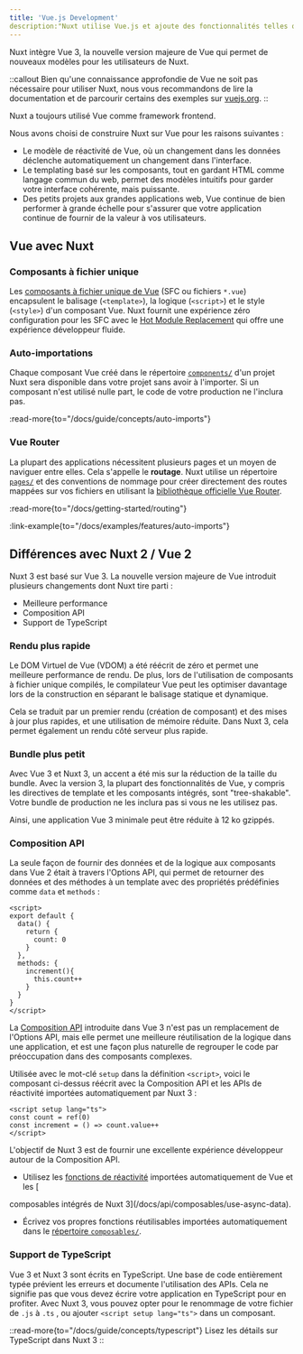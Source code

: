 ```yaml
---
title: 'Vue.js Development'
description:"Nuxt utilise Vue.js et ajoute des fonctionnalités telles que l'auto-importation de composants, le routage basé sur les fichiers et les composables pour une utilisation conviviale SSR."
---
```


Nuxt intègre Vue 3, la nouvelle version majeure de Vue qui permet de nouveaux modèles pour les utilisateurs de Nuxt.

::callout
Bien qu'une connaissance approfondie de Vue ne soit pas nécessaire pour utiliser Nuxt, nous vous recommandons de lire la documentation et de parcourir certains des exemples sur [vuejs.org](https://vuejs.org).
::

Nuxt a toujours utilisé Vue comme framework frontend.

Nous avons choisi de construire Nuxt sur Vue pour les raisons suivantes :

- Le modèle de réactivité de Vue, où un changement dans les données déclenche automatiquement un changement dans l'interface.
- Le templating basé sur les composants, tout en gardant HTML comme langage commun du web, permet des modèles intuitifs pour garder votre interface cohérente, mais puissante.
- Des petits projets aux grandes applications web, Vue continue de bien performer à grande échelle pour s'assurer que votre application continue de fournir de la valeur à vos utilisateurs.

## Vue avec Nuxt

### Composants à fichier unique

Les [composants à fichier unique de Vue](https://v3.vuejs.org/guide/single-file-component.html) (SFC ou fichiers `*.vue`) encapsulent le balisage (`<template>`), la logique (`<script>`) et le style (`<style>`) d'un composant Vue. Nuxt fournit une expérience zéro configuration pour les SFC avec le [Hot Module Replacement](https://vitejs.dev/guide/features.html#hot-module-replacement) qui offre une expérience développeur fluide.

### Auto-importations

Chaque composant Vue créé dans le répertoire [`components/`](/docs/guide/directory-structure/components) d'un projet Nuxt sera disponible dans votre projet sans avoir à l'importer. Si un composant n'est utilisé nulle part, le code de votre production ne l'inclura pas.

:read-more{to="/docs/guide/concepts/auto-imports"}

### Vue Router

La plupart des applications nécessitent plusieurs pages et un moyen de naviguer entre elles. Cela s'appelle le **routage**. Nuxt utilise un répertoire [`pages/`](/docs/guide/directory-structure/pages) et des conventions de nommage pour créer directement des routes mappées sur vos fichiers en utilisant la [bibliothèque officielle Vue Router](https://router.vuejs.org).

:read-more{to="/docs/getting-started/routing"}

:link-example{to="/docs/examples/features/auto-imports"}

## Différences avec Nuxt 2 / Vue 2

Nuxt 3 est basé sur Vue 3. La nouvelle version majeure de Vue introduit plusieurs changements dont Nuxt tire parti :

- Meilleure performance
- Composition API
- Support de TypeScript

### Rendu plus rapide

Le DOM Virtuel de Vue (VDOM) a été réécrit de zéro et permet une meilleure performance de rendu. De plus, lors de l'utilisation de composants à fichier unique compilés, le compilateur Vue peut les optimiser davantage lors de la construction en séparant le balisage statique et dynamique.

Cela se traduit par un premier rendu (création de composant) et des mises à jour plus rapides, et une utilisation de mémoire réduite. Dans Nuxt 3, cela permet également un rendu côté serveur plus rapide.

### Bundle plus petit

Avec Vue 3 et Nuxt 3, un accent a été mis sur la réduction de la taille du bundle. Avec la version 3, la plupart des fonctionnalités de Vue, y compris les directives de template et les composants intégrés, sont "tree-shakable". Votre bundle de production ne les inclura pas si vous ne les utilisez pas.

Ainsi, une application Vue 3 minimale peut être réduite à 12 ko gzippés.

### Composition API

La seule façon de fournir des données et de la logique aux composants dans Vue 2 était à travers l'Options API, qui permet de retourner des données et des méthodes à un template avec des propriétés prédéfinies comme `data` et `methods` :

```vue
<script>
export default {
  data() {
    return {
      count: 0
    }
  },
  methods: {
    increment(){
      this.count++
    }
  }
}
</script>
```

La [Composition API](https://vuejs.org/guide/extras/composition-api-faq.html) introduite dans Vue 3 n'est pas un remplacement de l'Options API, mais elle permet une meilleure réutilisation de la logique dans une application, et est une façon plus naturelle de regrouper le code par préoccupation dans des composants complexes.

Utilisée avec le mot-clé `setup` dans la définition `<script>`, voici le composant ci-dessus réécrit avec la Composition API et les APIs de réactivité importées automatiquement par Nuxt 3 :

```vue [components/Counter.vue]
<script setup lang="ts">
const count = ref(0)
const increment = () => count.value++
</script>
```

L'objectif de Nuxt 3 est de fournir une excellente expérience développeur autour de la Composition API.

- Utilisez les [fonctions de réactivité](https://vuejs.org/api/reactivity-core.html) importées automatiquement de Vue et les [

composables intégrés de Nuxt 3](/docs/api/composables/use-async-data).
- Écrivez vos propres fonctions réutilisables importées automatiquement dans le [répertoire `composables/`](/docs/guide/directory-structure/composables).

### Support de TypeScript

Vue 3 et Nuxt 3 sont écrits en TypeScript. Une base de code entièrement typée prévient les erreurs et documente l'utilisation des APIs. Cela ne signifie pas que vous devez écrire votre application en TypeScript pour en profiter. Avec Nuxt 3, vous pouvez opter pour le renommage de votre fichier de `.js` à `.ts` , ou ajouter `<script setup lang="ts">` dans un composant.

::read-more{to="/docs/guide/concepts/typescript"}
Lisez les détails sur TypeScript dans Nuxt 3
::